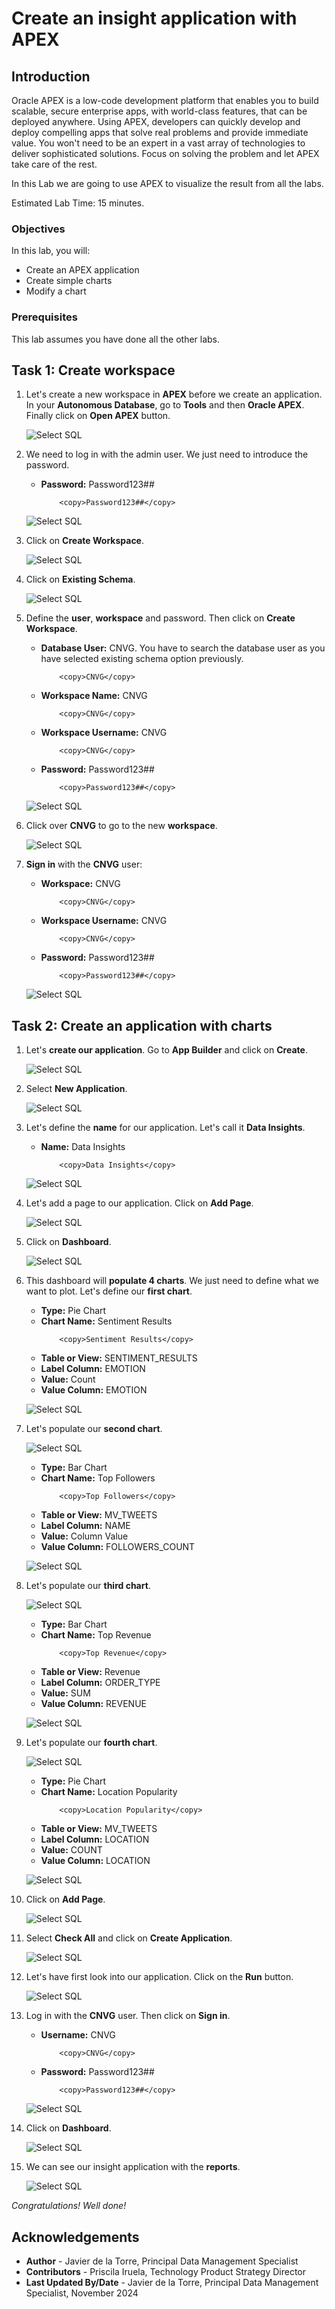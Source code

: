 # Create an insight application with APEX


## Introduction

Oracle APEX is a low-code development platform that enables you to build scalable, secure enterprise apps, with world-class features, that can be deployed anywhere. Using APEX, developers can quickly develop and deploy compelling apps that solve real problems and provide immediate value. You won't need to be an expert in a vast array of technologies to deliver sophisticated solutions. Focus on solving the problem and let APEX take care of the rest.

In this Lab we are going to use APEX to visualize the result from all the labs.

Estimated Lab Time: 15 minutes.

### Objectives

In this lab, you will:

* Create an APEX application
* Create simple charts 
* Modify a chart


### Prerequisites

This lab assumes you have done all the other labs.

## Task 1: Create workspace

1. Let's create a new workspace in **APEX** before we create an application. In your **Autonomous Database**, go to **Tools** and then **Oracle APEX**. Finally click on **Open APEX** button.

    ![Select SQL](./images/go-to-apex.png)

2. We need to log in with the admin user. We just need to introduce the password. 

    - **Password:** Password123##
        ```
            <copy>Password123##</copy>
        ```

    ![Select SQL](./images/sign-admin.png)

3. Click on **Create Workspace**.

    ![Select SQL](./images/create-workspace.png)

4. Click on **Existing Schema**.

    ![Select SQL](./images/existing-schema.png)

5. Define the **user**, **workspace** and password. Then click on **Create Workspace**.

    - **Database User:** CNVG. You have to search the database user as you have selected existing schema option previously.
        ```
            <copy>CNVG</copy>
        ```

    - **Workspace Name:** CNVG
        ```
            <copy>CNVG</copy>
        ```

    - **Workspace Username:** CNVG
        ```
            <copy>CNVG</copy>
        ```

    - **Password:** Password123##
        ```
            <copy>Password123##</copy>
        ```

    ![Select SQL](./images/define-workspace.png)

6. Click over **CNVG** to go to the new **workspace**.

    ![Select SQL](./images/new-workspace.png)

7. **Sign in** with the **CNVG** user:

    - **Workspace:** CNVG
        ```
            <copy>CNVG</copy>
        ```

    - **Workspace Username:** CNVG
        ```
            <copy>CNVG</copy>
        ```

    - **Password:** Password123##
        ```
            <copy>Password123##</copy>
        ```

    ![Select SQL](./images/sign-cnvg.png)

## Task 2: Create an application with charts

1. Let's **create our application**. Go to **App Builder** and click on **Create**.

    ![Select SQL](./images/create-app.png)

2. Select **New Application**.

    ![Select SQL](./images/new-app.png)

3. Let's define the **name** for our application. Let's call it **Data Insights**.
    
    - **Name:** Data Insights
        ```
            <copy>Data Insights</copy>
        ```

    ![Select SQL](./images/data-insights.png)

4. Let's add a page to our application. Click on **Add Page**.

    ![Select SQL](./images/add-page.png)

5. Click on **Dashboard**.

    ![Select SQL](./images/add-dashboard.png)

6. This dashboard will **populate 4 charts**. We just need to define what we want to plot. Let's define our **first chart**.

    - **Type:** Pie Chart
    - **Chart Name:** Sentiment Results
        ```
            <copy>Sentiment Results</copy>
        ```
    - **Table or View:** SENTIMENT_RESULTS
    - **Label Column:** EMOTION
    - **Value:** Count
    - **Value Column:** EMOTION

    ![Select SQL](./images/chart1.png)

7. Let's populate our **second chart**.

    ![Select SQL](./images/goto2.png)

    - **Type:** Bar Chart
    - **Chart Name:** Top Followers
        ```
            <copy>Top Followers</copy>
        ```
    - **Table or View:** MV_TWEETS
    - **Label Column:** NAME
    - **Value:** Column Value
    - **Value Column:** FOLLOWERS_COUNT

    ![Select SQL](./images/chart2.png)

8. Let's populate our **third chart**.

    ![Select SQL](./images/goto3.png)

    - **Type:** Bar Chart
    - **Chart Name:** Top Revenue
        ```
            <copy>Top Revenue</copy>
        ```
    - **Table or View:** Revenue
    - **Label Column:** ORDER_TYPE
    - **Value:** SUM
    - **Value Column:** REVENUE

    ![Select SQL](./images/chart3-new.png)

9. Let's populate our **fourth chart**.

    ![Select SQL](./images/goto4.png)

    - **Type:** Pie Chart
    - **Chart Name:** Location Popularity
        ```
            <copy>Location Popularity</copy>
        ```
    - **Table or View:** MV_TWEETS
    - **Label Column:** LOCATION
    - **Value:** COUNT
    - **Value Column:** LOCATION

    ![Select SQL](./images/chart4.png)

10. Click on **Add Page**.

    ![Select SQL](./images/chart4-2.png)

11. Select **Check All** and click on **Create Application**.

    ![Select SQL](./images/terminate-app.png)

12. Let's have first look into our application. Click on the **Run** button.

    ![Select SQL](./images/run-app.png)

13. Log in with the **CNVG** user. Then click on **Sign in**.

    - **Username:** CNVG
        ```
            <copy>CNVG</copy>
        ```

    - **Password:** Password123##
        ```
            <copy>Password123##</copy>
        ```

    ![Select SQL](./images/log-cnvg.png)

14. Click on **Dashboard**.

    ![Select SQL](./images/select-dashboard.png)

15. We can see our insight application with the **reports**.

    ![Select SQL](./images/final-dasbhoard.PNG)




_Congratulations! Well done!_

## Acknowledgements
* **Author** - Javier de la Torre, Principal Data Management Specialist
* **Contributors** - Priscila Iruela, Technology Product Strategy Director
* **Last Updated By/Date** - Javier de la Torre, Principal Data Management Specialist, November 2024


